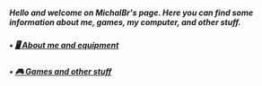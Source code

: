 <h5>Hello and welcome on MichalBr's page. Here you can find some information about me, games, my computer, and other stuff.</h5>
<h5>• <a href="https://themichalbr.github.io/michalbr/index_about_me_and_equipment.html"> 🖥️ About me and equipment</a></h5>
<h5>• <a href="https://themichalbr.github.io/michalbr/index_games_and_other.html"> 🎮 Games and other stuff</a></h5>